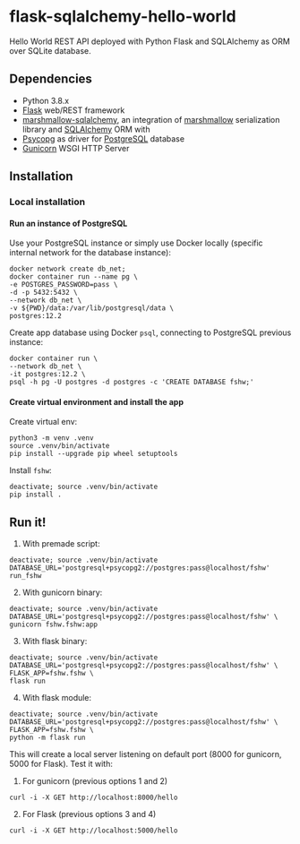 # flask-sqlalchemy-hello-world
Hello World REST API deployed with Python Flask and SQLAlchemy as ORM over
SQLite database.

## Dependencies
* Python 3.8.x
* [Flask](https://flask.palletsprojects.com/) web/REST framework
* [marshmallow-sqlalchemy](https://marshmallow-sqlalchemy.readthedocs.io/),
an integration of [marshmallow](https://marshmallow.readthedocs.io/)
serialization library and [SQLAlchemy](https://www.sqlalchemy.org/) ORM with
* [Psycopg](https://www.psycopg.org/) as driver for
  [PostgreSQL](https://www.postgresql.org/) database
* [Gunicorn](https://gunicorn.org/) WSGI HTTP Server

## Installation
### Local installation

#### Run an instance of PostgreSQL

Use your PostgreSQL instance or simply use Docker locally
(specific internal network for the database instance):
```
docker network create db_net;
docker container run --name pg \
-e POSTGRES_PASSWORD=pass \
-d -p 5432:5432 \
--network db_net \
-v ${PWD}/data:/var/lib/postgresql/data \
postgres:12.2
```

Create app database using Docker `psql`, connecting to PostgreSQL previous
instance:
```
docker container run \
--network db_net \
-it postgres:12.2 \
psql -h pg -U postgres -d postgres -c 'CREATE DATABASE fshw;'
```

#### Create virtual environment and install the app

Create virtual env:

```
python3 -m venv .venv
source .venv/bin/activate
pip install --upgrade pip wheel setuptools
```

Install `fshw`:

```
deactivate; source .venv/bin/activate
pip install .
```

## Run it!

1. With premade script:

```
deactivate; source .venv/bin/activate
DATABASE_URL='postgresql+psycopg2://postgres:pass@localhost/fshw' run_fshw
```

2. With gunicorn binary:

```
deactivate; source .venv/bin/activate
DATABASE_URL='postgresql+psycopg2://postgres:pass@localhost/fshw' \
gunicorn fshw.fshw:app
```

3. With flask binary:

```
deactivate; source .venv/bin/activate
DATABASE_URL='postgresql+psycopg2://postgres:pass@localhost/fshw' \ 
FLASK_APP=fshw.fshw \
flask run
```

4. With flask module:

```
deactivate; source .venv/bin/activate
DATABASE_URL='postgresql+psycopg2://postgres:pass@localhost/fshw' \ 
FLASK_APP=fshw.fshw \
python -m flask run
```


This will create a local server listening on default port
(8000 for gunicorn, 5000 for Flask). Test it with:

1. For gunicorn (previous options 1 and 2)
```
curl -i -X GET http://localhost:8000/hello
```

2. For Flask (previous options 3 and 4)
```
curl -i -X GET http://localhost:5000/hello
```
